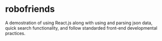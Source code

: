 # robofriends
A demostration of using React.js along with using and parsing json data, quick search functionality, and follow standarded front-end developmental practices.